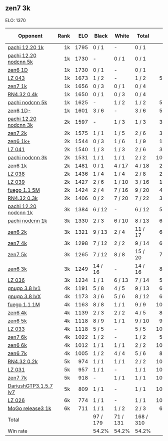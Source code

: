 ## zen7 3k ##

ELO: 1370

Opponent | Rank | ELO | Black | White | Total | Win rate
---------|-----:|----:|-------|-------|-------|-------:
[pachi 12.20 1k](pachi%2012.20%201k.md) | 1k | 1795 | 0 / 1 | - | 0 / 1 | 0.0%
[pachi 12.20 nodcnn 5k](pachi%2012.20%20nodcnn%205k.md) | 1k | 1730 | - | 0 / 1 | 0 / 1 | 0.0%
[zen6 1D](zen6%201D.md) | 1k | 1730 | 0 / 1 | - | 0 / 1 | 0.0%
[LZ 043](LZ%20043.md) | 1k | 1673 | 1 / 2 | - | 1 / 2 | 50.0%
[zen7 1k](zen7%201k.md) | 1k | 1656 | 0 / 3 | 0 / 1 | 0 / 4 | 0.0%
[RN4.32 0.4k](RN4.32%200.4k.md) | 1k | 1650 | 0 / 1 | 0 / 3 | 0 / 4 | 0.0%
[pachi nodcnn 5k](pachi%20nodcnn%205k.md) | 1k | 1625 | - | 1 / 2 | 1 / 2 | 50.0%
[zen6 1D-](zen6%201D-.md) | 1k | 1601 | 3 / 6 | - | 3 / 6 | 50.0%
[pachi 12.20 nodcnn 3k](pachi%2012.20%20nodcnn%203k.md) | 2k | 1597 | - | 1 / 3 | 1 / 3 | 33.3%
[zen7 2k](zen7%202k.md) | 2k | 1575 | 1 / 1 | 1 / 5 | 2 / 6 | 33.3%
[zen6 1k+](zen6%201k+.md) | 2k | 1544 | 0 / 3 | 1 / 6 | 1 / 9 | 11.1%
[LZ 041](LZ%20041.md) | 2k | 1540 | 1 / 3 | 1 / 3 | 2 / 6 | 33.3%
[pachi nodcnn 3k](pachi%20nodcnn%203k.md) | 2k | 1531 | 1 / 1 | 1 / 1 | 2 / 2 | 100.0%
[zen6 1k](zen6%201k.md) | 2k | 1481 | 0 / 1 | 4 / 17 | 4 / 18 | 22.2%
[LZ 038](LZ%20038.md) | 2k | 1436 | 1 / 4 | 1 / 4 | 2 / 8 | 25.0%
[LZ 039](LZ%20039.md) | 2k | 1427 | 2 / 6 | 1 / 10 | 3 / 16 | 18.8%
[fuego 1.1 5M](fuego%201.1%205M.md) | 2k | 1424 | 2 / 4 | 7 / 16 | 9 / 20 | 45.0%
[RN4.32 0.3k](RN4.32%200.3k.md) | 2k | 1406 | 0 / 2 | 7 / 20 | 7 / 22 | 31.8%
[pachi 12.20 nodcnn 1k](pachi%2012.20%20nodcnn%201k.md) | 3k | 1384 | 6 / 12 | - | 6 / 12 | 50.0%
[pachi nodcnn 1k](pachi%20nodcnn%201k.md) | 3k | 1330 | 2 / 3 | 6 / 10 | 8 / 13 | 61.5%
[zen6 2k](zen6%202k.md) | 3k | 1321 | 9 / 13 | 2 / 4 | 11 / 17 | 64.7%
[zen7 4k](zen7%204k.md) | 3k | 1298 | 7 / 12 | 2 / 2 | 9 / 14 | 64.3%
[zen7 5k](zen7%205k.md) | 3k | 1265 | 7 / 12 | 8 / 8 | 15 / 20 | 75.0%
[zen6 3k](zen6%203k.md) | 3k | 1249 | 14 / 16 | - | 14 / 16 | 87.5%
[LZ 036](LZ%20036.md) | 3k | 1234 | 1 / 1 | 6 / 13 | 7 / 14 | 50.0%
[gnugo 3.8 lv1](gnugo%203.8%20lv1.md) | 4k | 1191 | 5 / 8 | 4 / 5 | 9 / 13 | 69.2%
[gnugo 3.8 lvX](gnugo%203.8%20lvX.md) | 4k | 1173 | 3 / 6 | 5 / 6 | 8 / 12 | 66.7%
[fuego 1.1 1M](fuego%201.1%201M.md) | 4k | 1163 | 8 / 8 | 1 / 1 | 9 / 9 | 100.0%
[zen6 4k](zen6%204k.md) | 4k | 1139 | 2 / 3 | 2 / 2 | 4 / 5 | 80.0%
[zen6 5k](zen6%205k.md) | 4k | 1118 | 8 / 9 | 1 / 1 | 9 / 10 | 90.0%
[LZ 033](LZ%20033.md) | 4k | 1118 | 5 / 5 | - | 5 / 5 | 100.0%
[zen7 6k](zen7%206k.md) | 4k | 1022 | 1 / 2 | - | 1 / 2 | 50.0%
[zen6 6k](zen6%206k.md) | 4k | 1012 | 1 / 1 | 1 / 1 | 2 / 2 | 100.0%
[zen6 7k](zen6%207k.md) | 4k | 1005 | 1 / 2 | 4 / 4 | 5 / 6 | 83.3%
[RN4.32 0.2k](RN4.32%200.2k.md) | 5k | 974 | 1 / 1 | 1 / 1 | 2 / 2 | 100.0%
[LZ 031](LZ%20031.md) | 5k | 957 | 1 / 1 | - | 1 / 1 | 100.0%
[zen7 7k](zen7%207k.md) | 5k | 918 | - | 1 / 1 | 1 / 1 | 100.0%
[DariushGTP3.1.5.7 lv7](DariushGTP3.1.5.7%20lv7.md) | 5k | 809 | 1 / 1 | - | 1 / 1 | 100.0%
[LZ 026](LZ%20026.md) | 6k | 774 | 1 / 1 | - | 1 / 1 | 100.0%
[MoGo release3 1k](MoGo%20release3%201k.md) | 6k | 711 | 1 / 1 | 1 / 2 | 2 / 3 | 66.7%
Total | | | 97 / 179 | 71 / 131 | 168 / 310 | 
Win rate| | | 54.2% | 54.2% | 54.2% | 
